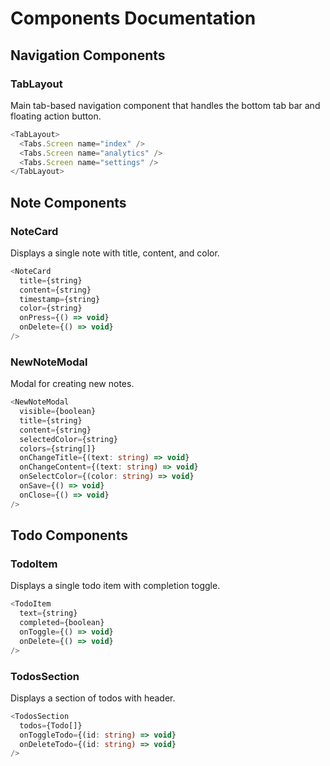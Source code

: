 # Components Documentation

## Navigation Components

### TabLayout
Main tab-based navigation component that handles the bottom tab bar and floating action button.

```typescript
<TabLayout>
  <Tabs.Screen name="index" />
  <Tabs.Screen name="analytics" />
  <Tabs.Screen name="settings" />
</TabLayout>
```

## Note Components

### NoteCard
Displays a single note with title, content, and color.

```typescript
<NoteCard
  title={string}
  content={string}
  timestamp={string}
  color={string}
  onPress={() => void}
  onDelete={() => void}
/>
```

### NewNoteModal
Modal for creating new notes.

```typescript
<NewNoteModal
  visible={boolean}
  title={string}
  content={string}
  selectedColor={string}
  colors={string[]}
  onChangeTitle={(text: string) => void}
  onChangeContent={(text: string) => void}
  onSelectColor={(color: string) => void}
  onSave={() => void}
  onClose={() => void}
/>
```

## Todo Components

### TodoItem
Displays a single todo item with completion toggle.

```typescript
<TodoItem
  text={string}
  completed={boolean}
  onToggle={() => void}
  onDelete={() => void}
/>
```

### TodosSection
Displays a section of todos with header.

```typescript
<TodosSection
  todos={Todo[]}
  onToggleTodo={(id: string) => void}
  onDeleteTodo={(id: string) => void}
/>
```